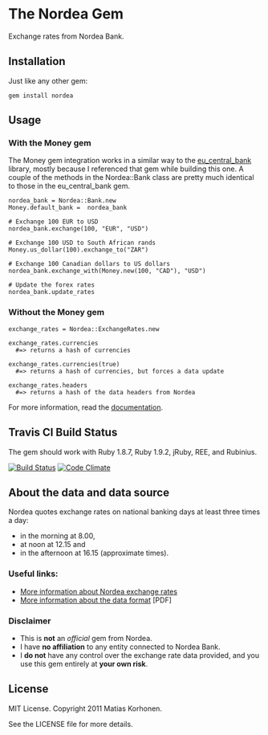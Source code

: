 The Nordea Gem
==============

Exchange rates from Nordea Bank.

Installation
------------

Just like any other gem:

    gem install nordea


Usage
-----

### With the Money gem

The Money gem integration works in a similar way to the [eu\_central\_bank](https://github.com/RubyMoney/eu_central_bank) library, mostly because I referenced that gem while building this one. A couple of the methods in the Nordea::Bank class are pretty much identical to those in the eu\_central\_bank gem.

    nordea_bank = Nordea::Bank.new
    Money.default_bank =  nordea_bank

    # Exchange 100 EUR to USD
    nordea_bank.exchange(100, "EUR", "USD")

    # Exchange 100 USD to South African rands
    Money.us_dollar(100).exchange_to("ZAR")

    # Exchange 100 Canadian dollars to US dollars
    nordea_bank.exchange_with(Money.new(100, "CAD"), "USD")

    # Update the forex rates
    nordea_bank.update_rates

### Without the Money gem

    exchange_rates = Nordea::ExchangeRates.new

    exchange_rates.currencies
      #=> returns a hash of currencies

    exchange_rates.currencies(true)
      #=> returns a hash of currencies, but forces a data update

    exchange_rates.headers
      #=> returns a hash of the data headers from Nordea

For more information, read the [documentation](http://rubydoc.info/gems/nordea).


Travis CI Build Status
----------------------

The gem should work with Ruby 1.8.7, Ruby 1.9.2, jRuby, REE, and Rubinius.

[![Build Status](https://travis-ci.org/matiaskorhonen/nordea.png?branch=master)](https://travis-ci.org/matiaskorhonen/nordea) [![Code Climate](https://codeclimate.com/badge.png)](https://codeclimate.com/github/k33l0r/nordea)


About the data and data source
------------------------------

Nordea quotes exchange rates on national banking days at least three times a day:

* in the morning at 8.00,
* at noon at 12.15 and
* in the afternoon at 16.15 (approximate times).

### Useful links:

* [More information about Nordea exchange rates](http://j.mp/Nordea_exchange_rates)
* [More information about the data format](http://j.mp/Rates_for_electronic_processing) [PDF]

### Disclaimer

* This is **not** an *official* gem from Nordea.
* I have **no affiliation** to any entity connected to Nordea Bank.
* I **do not** have any control over the exchange rate data provided, and you use
this gem entirely at **your own risk**.

License
-------

MIT License. Copyright 2011 Matias Korhonen.

See the LICENSE file for more details.
